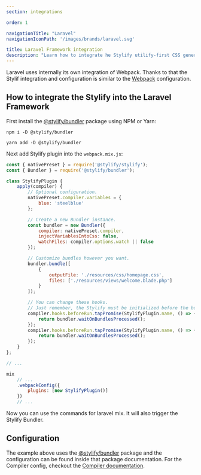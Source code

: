 ```yaml
---
section: integrations

order: 1

navigationTitle: "Laravel"
navigationIconPath: '/images/brands/laravel.svg'

title: Laravel Framework integration
description: "Learn how to integrate he Stylify utilify-first CSS generator into the Laravel Framework."
---
```


Laravel uses internally its own integration of Webpack. Thanks to that the Stylif integration and configuration is similar to the [Webpack](/docs/integrations/webpack) configuration.

<note><template>
Integration example for the Laravel framework can be found in <a href="https://github.com/stylify/integrations-examples/tree/master/laravel" target="_blank" rel="noopener">integrations examples repository</a>.
</template></note>

## How to integrate the Stylify into the Laravel Framework

First install the [@stylify/bundler](/docs/bundler) package using NPM or Yarn:

```
npm i -D @stylify/bundler

yarn add -D @stylify/bundler
```

Next add Stylify plugin into the `webpack.mix.js`:

```js
const { nativePreset } = require('@stylify/stylify');
const { Bundler } = require('@stylify/bundler');

class StylifyPlugin {
	apply(compiler) {
		// Optional configuration.
		nativePreset.compiler.variables = {
			blue: 'steelblue'
		};

		// Create a new Bundler instance.
		const bundler = new Bundler({
			compiler: nativePreset.compiler,
			injectVariablesIntoCss: false,
			watchFiles: compiler.options.watch || false
		});

		// Customize bundles however you want.
		bundler.bundle([
			{
				outputFile: './resources/css/homepage.css',
				files: ['./resources/views/welcome.blade.php']
			}
		]);

		// You can change these hooks.
		// Just remember, the Stylify must be initialized before the build.
		compiler.hooks.beforeRun.tapPromise(StylifyPlugin.name, () => {
			return bundler.waitOnBundlesProcessed();
		});
		compiler.hooks.beforeRun.tapPromise(StylifyPlugin.name, () => {
			return bundler.waitOnBundlesProcessed();
		});
	}
};

// ...

mix
	// ...
    .webpackConfig({
        plugins: [new StylifyPlugin()]
    })
	// ...
```

Now you can use the commands for laravel mix. It will also trigger the Stylify Bundler.

## Configuration

The example above uses the [@stylify/bundler](/docs/bundler) package and the configuration can be found inside that package documentation.
For the Compiler config, checkout the [Compiler documentation](/docs/stylify/compiler).
